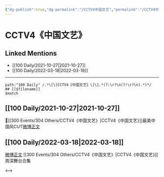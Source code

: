```yaml
---
{"dg-publish":true,"dg-permalink":"/CCTV4中国文艺","permalink":"/CCTV4中国文艺/","title":"CCTV4《中国文艺》"}
---
```


# CCTV4《中国文艺》

## Linked Mentions
- [[100 Daily/2021-10-27\|2021-10-27]]
- [[100 Daily/2022-03-18\|2022-03-18]]


---

```expander
path:"100 Daily" /.*\[\[CCTV4《中国文艺》\]\].*(?:\r?\n(?!\r?\n).*)*/
## [[$filename]]
$match
```
## [[100 Daily/2021-10-27\|2021-10-27]]
🌟[[300 Events/304 Others/CCTV4《中国文艺》\|CCTV4《中国文艺》]]最美中国风CUT[微博正文](https://m.weibo.cn/6466290670/4696895038948399)
## [[100 Daily/2022-03-18\|2022-03-18]]
[微博正文](https://weibo.com/detail/4748437255357143) [[300 Events/304 Others/CCTV4《中国文艺》\|CCTV4《中国文艺》]]周深舞台合集

<-->
